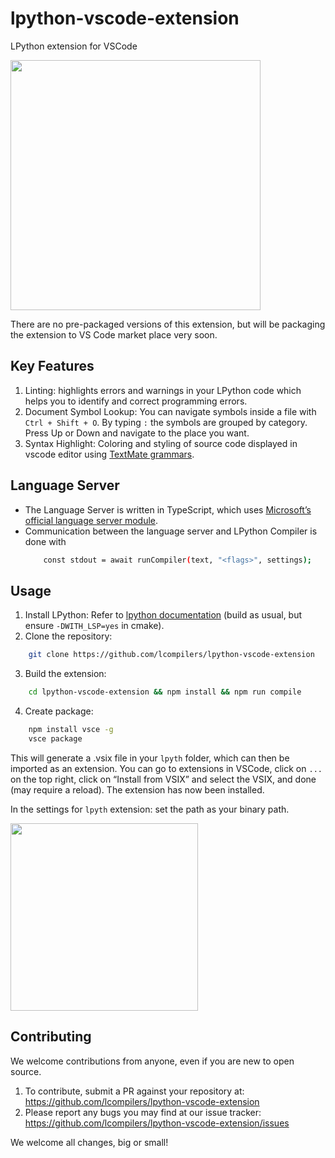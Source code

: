 # lpython-vscode-extension
LPython extension for VSCode

<img src="https://user-images.githubusercontent.com/68434944/183258400-5bd2bc4e-594d-4339-aaa9-0d033215ca58.gif" height=400/>

There are no pre-packaged versions of this extension, but will be packaging the extension to VS Code market place very soon. 

## Key Features

1. Linting: highlights errors and warnings in your LPython code which helps you to identify and correct programming errors.
2. Document Symbol Lookup: You can navigate symbols inside a file with `Ctrl + Shift + O`. By typing `:` the symbols are grouped by category. Press Up or Down and navigate to the place you want.
3. Syntax Highlight: Coloring and styling of source code displayed in vscode editor using [TextMate grammars](https://macromates.com/manual/en/language_grammars).

## Language Server

- The Language Server is written in TypeScript, which uses [Microsoft’s official language server module](https://github.com/microsoft/vscode-languageserver-node). 
- Communication between the language server and LPython Compiler is done with 
    ```bash
        const stdout = await runCompiler(text, "<flags>", settings); 
    ```

## Usage

1. Install LPython: Refer to [lpython documentation](https://github.com/lcompilers/lpython#installation) (build as usual, but ensure `-DWITH_LSP=yes` in cmake).
2. Clone the repository:
```bash
    git clone https://github.com/lcompilers/lpython-vscode-extension
```
3. Build the extension:
```bash
    cd lpython-vscode-extension && npm install && npm run compile
```
4. Create package:
```bash
    npm install vsce -g
    vsce package
```
This will generate a .vsix file in your `lpyth` folder, which can then be imported as an extension. You can go to extensions in VSCode, click on `...` on the top right, click on “Install from VSIX” and select the VSIX, and done (may require a reload). The extension has now been installed.

In the settings for `lpyth` extension: set the path as your binary path.

<img src="https://user-images.githubusercontent.com/68434944/183254852-0a68e08c-6094-4c9a-b63b-c2aec83bce3e.png" height=300/>

## Contributing

We welcome contributions from anyone, even if you are new to open source. 

1. To contribute, submit a PR against your repository at: https://github.com/lcompilers/lpython-vscode-extension
2. Please report any bugs you may find at our issue tracker: https://github.com/lcompilers/lpython-vscode-extension/issues

We welcome all changes, big or small! 
